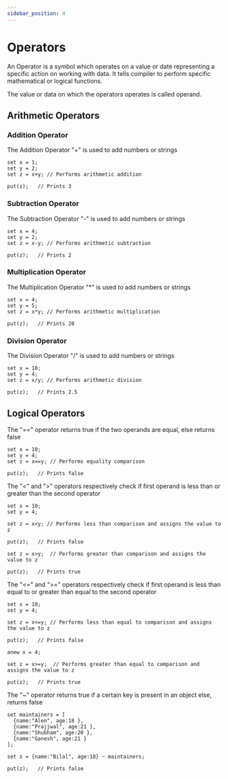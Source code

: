 ```yaml
---
sidebar_position: 4
---
```


# Operators

An Operator is a symbol which operates on a value or date representing a specific action on working with data. It tells compiler to perform specific mathematical or logical functions.

The value or data on which the operators operates is called operand.

## Arithmetic Operators

### Addition Operator

The Addition Operator "+" is used to add numbers or strings

```etrl
set x = 1;
set y = 2;
set z = x+y; // Performs arithmetic addition

put(z);   // Prints 3
```

### Subtraction Operator

The Subtraction Operator "-" is used to add numbers or strings

```etrl
set x = 4;
set y = 2;
set z = x-y; // Performs arithmetic subtraction

put(z);   // Prints 2
```

### Multiplication Operator

The Multiplication Operator "\*" is used to add numbers or strings

```etrl
set x = 4;
set y = 5;
set z = x*y; // Performs arithmetic multiplication

put(z);   // Prints 20
```

### Division Operator

The Division Operator "/" is used to add numbers or strings

```etrl
set x = 10;
set y = 4;
set z = x/y; // Performs arithmetic division

put(z);   // Prints 2.5
```

## Logical Operators

The "==" operator returns true if the two operands are equal, else returns false

```etrl
set x = 10;
set y = 4;
set z = x==y; // Performs equality comparison

put(z);   // Prints false
```

The "<" and ">" operators respectively check if first operand is less than or greater than the second operator

```etrl
set x = 10;
set y = 4;

set z = x<y; // Performs less than comparison and assigns the value to z

put(z);   // Prints false

set z = x>y;  // Performs greater than comparison and assigns the value to z

put(z);   // Prints true
```

The "<=" and ">=" operators respectively check if first operand is less than equal to or greater than equal to the second operator

```etrl
set x = 10;
set y = 4;

set z = x<=y; // Performs less than equal to comparison and assigns the value to z

put(z);   // Prints false

anew x = 4;

set z = x>=y;  // Performs greater than equal to comparison and assigns the value to z

put(z);   // Prints true
```

The "~" operator returns true if a certain key is present in an object else, returns false

```etrl
set maintainers = [
  {name:"Alen", age:18 },
  {name:"Prajjwal", age:21 },
  {name:"Shubham", age:20 },
  {name:"Ganesh", age:21 }
];

set z = {name:"Bilal", age:18} ~ maintainers;

put(z);   // Prints false
```
